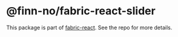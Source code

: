 # @finn-no/fabric-react-slider

This package is part of
[fabric-react](https://github.schibsted.io/finn/fabric-react). See the repo for
more details.